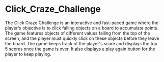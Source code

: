 # Click_Craze_Challenge
The Click Craze Challenge is an interactive and fast-paced game where the player's
objective is to click falling objects on a board to accumulate points. The game
features objects of different values falling from the top of the screen, and the player
must quickly click on these objects before they leave the board. The game keeps
track of the player's score and displays the top 5 scores once the game is over. It
also displays a play again button for the player to keep playing.
